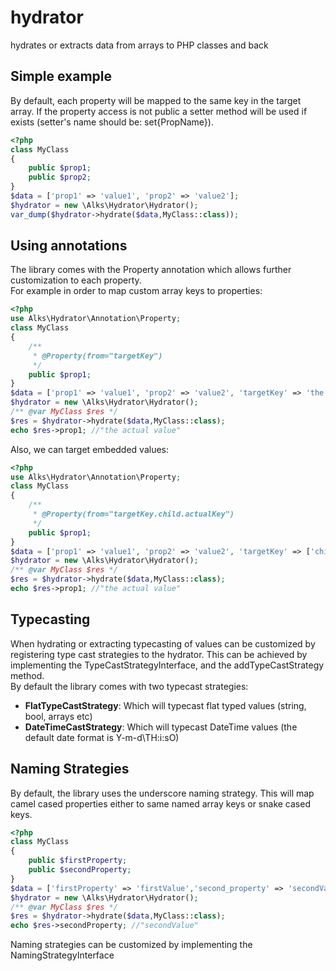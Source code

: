# hydrator
hydrates or extracts data from arrays to PHP classes and back

## Simple example
By default, each property will be mapped to the same key in the target array. If the property access is not public a
setter method will be used if exists (setter's name should be: set{PropName}).
```php
<?php
class MyClass
{
    public $prop1;
    public $prop2;
}
$data = ['prop1' => 'value1', 'prop2' => 'value2'];
$hydrator = new \Alks\Hydrator\Hydrator();
var_dump($hydrator->hydrate($data,MyClass::class));
```

## Using annotations
The library comes with the Property annotation which allows further customization to each property.<br>
For example in order to map custom array keys to properties:
```php
<?php
use Alks\Hydrator\Annotation\Property;
class MyClass
{
    /**
     * @Property(from="targetKey")
     */
    public $prop1;
}
$data = ['prop1' => 'value1', 'prop2' => 'value2', 'targetKey' => 'the actual value'];
$hydrator = new \Alks\Hydrator\Hydrator();
/** @var MyClass $res */
$res = $hydrator->hydrate($data,MyClass::class);
echo $res->prop1; //"the actual value"
```
Also, we can target embedded values:
```php
<?php
use Alks\Hydrator\Annotation\Property;
class MyClass
{
    /**
     * @Property(from="targetKey.child.actualKey")
     */
    public $prop1;
}
$data = ['prop1' => 'value1', 'prop2' => 'value2', 'targetKey' => ['child'=>['actualKey' => 'the actual value']]];
$hydrator = new \Alks\Hydrator\Hydrator();
/** @var MyClass $res */
$res = $hydrator->hydrate($data,MyClass::class);
echo $res->prop1; //"the actual value"
```

## Typecasting
When hydrating or extracting typecasting of values can be customized by registering type cast strategies to the hydrator.
This can be achieved by implementing the TypeCastStrategyInterface, and the addTypeCastStrategy method.<br>
By default the library comes with two typecast strategies:
 * **FlatTypeCastStrategy**: Which will typecast flat typed values (string, bool, arrays etc)
 * **DateTimeCastStrategy**: Which will typecast DateTime values (the default date format is Y-m-d\TH:i:sO)
 
## Naming Strategies
By default, the library uses the underscore naming strategy. This will map camel cased properties either to same named
array keys or snake cased keys.
```php
<?php
class MyClass
{
    public $firstProperty;
    public $secondProperty;
}
$data = ['firstProperty' => 'firstValue','second_property' => 'secondValue'];
$hydrator = new \Alks\Hydrator\Hydrator();
/** @var MyClass $res */
$res = $hydrator->hydrate($data,MyClass::class);
echo $res->secondProperty; //"secondValue"
```
Naming strategies can be customized by implementing the NamingStrategyInterface